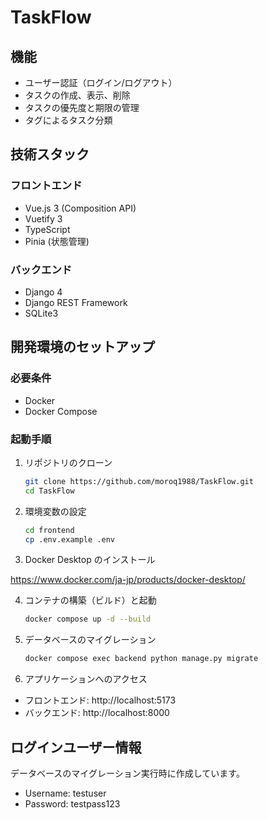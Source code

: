 # TaskFlow

## 機能

- ユーザー認証（ログイン/ログアウト）
- タスクの作成、表示、削除
- タスクの優先度と期限の管理
- タグによるタスク分類

## 技術スタック

### フロントエンド

- Vue.js 3 (Composition API)
- Vuetify 3
- TypeScript
- Pinia (状態管理)

### バックエンド

- Django 4
- Django REST Framework
- SQLite3

## 開発環境のセットアップ

### 必要条件

- Docker
- Docker Compose

### 起動手順

1. リポジトリのクローン

   ```bash
   git clone https://github.com/moroq1988/TaskFlow.git
   cd TaskFlow
   ```

2. 環境変数の設定

   ```bash
   cd frontend
   cp .env.example .env
   ```

3. Docker Desktop のインストール

https://www.docker.com/ja-jp/products/docker-desktop/

4. コンテナの構築（ビルド）と起動

   ```bash
   docker compose up -d --build
   ```

5. データベースのマイグレーション

   ```bash
   docker compose exec backend python manage.py migrate
   ```

6. アプリケーションへのアクセス

- フロントエンド: http://localhost:5173
- バックエンド: http://localhost:8000

## ログインユーザー情報

データベースのマイグレーション実行時に作成しています。

- Username: testuser
- Password: testpass123
